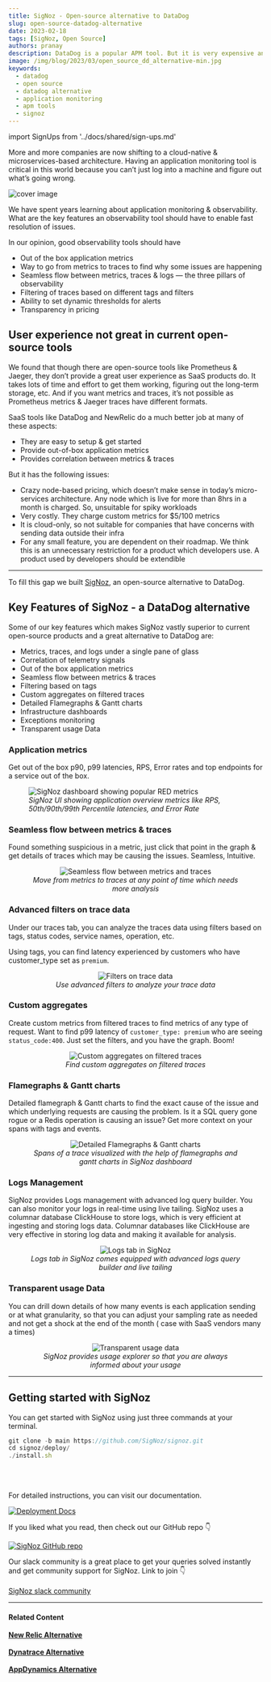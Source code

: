 ```yaml
---
title: SigNoz - Open-source alternative to DataDog
slug: open-source-datadog-alternative
date: 2023-02-18
tags: [SigNoz, Open Source]
authors: pranay
description: DataDog is a popular APM tool. But it is very expensive and opaque about its billing practices. What if you could get a SaaS like experience from an open-source APM tool....
image: /img/blog/2023/03/open_source_dd_alternative-min.jpg
keywords:
  - datadog
  - open source
  - datadog alternative
  - application monitoring
  - apm tools
  - signoz
---
```

<head>
  <link rel="canonical" href="https://signoz.io/blog/open-source-datadog-alternative/"/>
</head>

import SignUps from '../docs/shared/sign-ups.md'

More and more companies are now shifting to a cloud-native & microservices-based architecture. Having an application monitoring tool is critical in this world because you can’t just log into a machine and figure out what’s going wrong.

<!--truncate-->

![cover image](/img/blog/2023/03/open_source_dd_alternative.webp)

We have spent years learning about application monitoring & observability. What are the key features an observability tool should have to enable fast resolution of issues.

In our opinion, good observability tools should have

- Out of the box application metrics
- Way to go from metrics to traces to find why some issues are happening
- Seamless flow between metrics, traces & logs — the three pillars of observability
- Filtering of traces based on different tags and filters
- Ability to set dynamic thresholds for alerts
- Transparency in pricing


## User experience not great in current open-source tools

We found that though there are open-source tools like Prometheus & Jaeger, they don’t provide a great user experience as SaaS products do. It takes lots of time and effort to get them working, figuring out the long-term storage, etc. And if you want metrics and traces, it’s not possible as Prometheus metrics & Jaeger traces have different formats.

SaaS tools like DataDog and NewRelic do a much better job at many of these aspects:

- They are easy to setup & get started
- Provide out-of-box application metrics
- Provides correlation between metrics & traces

But it has the following issues:

- Crazy node-based pricing, which doesn’t make sense in today’s micro-services architecture. Any node which is live for more than 8hrs in a month is charged. So, unsuitable for spiky workloads
- Very costly. They charge custom metrics for $5/100 metrics
- It is cloud-only, so not suitable for companies that have concerns with sending data outside their infra
- For any small feature, you are dependent on their roadmap. We think this is an unnecessary restriction for a product which developers use. A product used by developers should be extendible

---

To fill this gap we built [SigNoz](https://signoz.io/), an open-source alternative to DataDog.

## Key Features of SigNoz - a DataDog alternative

Some of our key features which makes SigNoz vastly superior to current open-source products and a great alternative to DataDog are:

- Metrics, traces, and logs under a single pane of glass
- Correlation of telemetry signals
- Out of the box application metrics
- Seamless flow between metrics & traces
- Filtering based on tags
- Custom aggregates on filtered traces
- Detailed Flamegraphs & Gantt charts
- Infrastructure dashboards
- Exceptions monitoring
- Transparent usage Data

<SignUps />

### Application metrics

Get out of the box p90, p99 latencies, RPS, Error rates and top endpoints for a service out of the box.

<figure data-zoomable>
    <img src="/img/blog/common/signoz_charts_application_metrics.webp" alt="SigNoz dashboard showing popular RED metrics"/>
    <figcaption><i>SigNoz UI showing application overview metrics like RPS, 50th/90th/99th Percentile latencies, and Error Rate</i></figcaption>
</figure>

### Seamless flow between metrics & traces

Found something suspicious in a metric, just click that point in the graph & get details of traces which may be causing the issues. Seamless, Intuitive.

<figure data-zoomable align='center'>
    <img src="/img/blog/2022/04/metrics_to_traces.webp" alt="Seamless flow between metrics and traces"/>
    <figcaption><i>Move from metrics to traces at any point of time which needs more analysis</i></figcaption>
</figure>

### Advanced filters on trace data

Under our traces tab, you can analyze the traces data using filters based on tags, status codes, service names, operation, etc.

Using tags, you can find latency experienced by customers who have customer_type set as `premium`.

<figure data-zoomable align='center'>
    <img src="/img/blog/2022/04/powerful_filters_on_traces_data.webp" alt="Filters on trace data"/>
    <figcaption><i>Use advanced filters to analyze your trace data</i></figcaption>
</figure>

### Custom aggregates 

Create custom metrics from filtered traces to find metrics of any type of request. Want to find p99 latency of `customer_type: premium` who are seeing `status_code:400`. Just set the filters, and you have the graph. Boom!

<figure data-zoomable align='center'>
    <img src="/img/blog/2022/04/custom_aggregates_filtered_data.webp" alt="Custom aggregates on filtered traces"/>
    <figcaption><i>Find custom aggregates on filtered traces</i></figcaption>
</figure>



### Flamegraphs & Gantt charts

Detailed flamegraph & Gantt charts to find the exact cause of the issue and which underlying requests are causing the problem. Is it a SQL query gone rogue or a Redis operation is causing an issue? Get more context on your spans with tags and events.

<figure data-zoomable align='center'>
    <img src="/img/blog/common/signoz_flamegraphs.webp" alt="Detailed Flamegraphs & Gantt charts"/>
    <figcaption><i>Spans of a trace visualized with the help of flamegraphs and gantt charts in SigNoz dashboard</i></figcaption>
</figure>

### Logs Management

SigNoz provides Logs management with advanced log query builder. You can also monitor your logs in real-time using live tailing. SigNoz uses a columnar database ClickHouse to store logs, which is very efficient at ingesting and storing logs data. Columnar databases like ClickHouse are very effective in storing log data and making it available for analysis.

<figure data-zoomable align='center'>
    <img src="/img/blog/common/signoz_logs.webp" alt="Logs tab in SigNoz"/>
    <figcaption><i>Logs tab in SigNoz comes equipped with advanced logs query builder and live tailing</i></figcaption>
</figure>


### Transparent usage Data

You can drill down details of how many events is each application sending or at what granularity, so that you can adjust your sampling rate as needed and not get a shock at the end of the month ( case with SaaS vendors many a times)

<figure data-zoomable align='center'>
    <img src="/img/blog/2022/04/transparent_usage_data.webp" alt="Transparent usage data"/>
    <figcaption><i>SigNoz provides usage explorer so that you are always informed about your usage</i></figcaption>
</figure>

---

## Getting started with SigNoz

You can get started with SigNoz using just three commands at your terminal.

```jsx
git clone -b main https://github.com/SigNoz/signoz.git
cd signoz/deploy/
./install.sh
```
<br></br>

For detailed instructions, you can visit our documentation.

[![Deployment Docs](/img/blog/common/deploy_docker_documentation.webp)](https://signoz.io/docs/install/docker/?utm_source=blog&utm_medium=open_source_dd_alternative)

If you liked what you read, then check out our GitHub repo 👇

[![SigNoz GitHub repo](/img/blog/common/signoz_github.webp)](https://github.com/SigNoz/signoz)

Our slack community is a great place to get your queries solved instantly and get community support for SigNoz. Link to join 👇<br></br>
[SigNoz slack community](https://signoz.io/slack)

---

#### **Related Content**

**[New Relic Alternative](https://signoz.io/blog/open-source-newrelic-alternative/)**<br></br>
**[Dynatrace Alternative](https://signoz.io/blog/dynatrace-alternative/)**<br></br>
**[AppDynamics Alternative](https://signoz.io/blog/appdynamics-alternative/)**<br></br>
